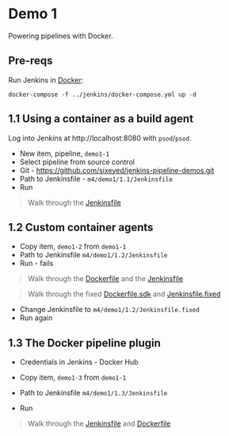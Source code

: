 # Demo 1

Powering pipelines with Docker.

## Pre-reqs

Run Jenkins in [Docker](https://www.docker.com/products/docker-desktop):

```
docker-compose -f ../jenkins/docker-compose.yml up -d
```

## 1.1 Using a container as a build agent

Log into Jenkins at http://localhost:8080 with `psod`/`psod`.

- New item, pipeline, `demo1-1`
- Select pipeline from source control
- Git - https://github.com/sixeyed/jenkins-pipeline-demos.git
- Path to Jenkinsfile  - `m4/demo1/1.1/Jenkinsfile`
- Run

> Walk through the [Jenkinsfile](1.1/Jenkinsfile)

## 1.2 Custom container agents

- Copy item, `demo1-2` from `demo1-1`
- Path to Jenkinsfile `m4/demo1/1.2/Jenkinsfile`
- Run - fails

> Walk through the [Dockerfile](../Dockerfile) and the [Jenkinsfile](1.2/Jenkinsfile)

> Walk through the fixed [Dockerfile.sdk](../Dockerfile.sdk) and [Jenkinsfile.fixed](1.2/Jenkinsfile.fixed)

- Change Jenkinsfile to `m4/demo1/1.2/Jenkinsfile.fixed`
- Run again

## 1.3 The Docker pipeline plugin

- Credentials in Jenkins - Docker Hub

- Copy item, `demo1-3` from `demo1-1`
- Path to Jenkinsfile `m4/demo1/1.3/Jenkinsfile`
- Run

> Walk through the [Jenkinsfile](1.3/Jenkinsfile) and [Dockerfile](../Dockerfile)
